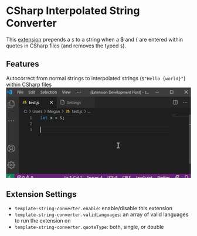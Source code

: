 # CSharp Interpolated String Converter

This [extension](https://marketplace.visualstudio.com/items?itemName=corylulu.csharp-interpolated-string-converter) prepends a `$` to a string when a $ and { are entered within quotes in CSharp files (and removes the typed `$`).

## Features

Autocorrect from normal strings to interpolated strings (`$"Hello {world}"`) within CSharp files
![typing a dollar sign then open curly brace within a string converts to interpolated string](https://raw.githubusercontent.com/corylulu/csharp-interpolated-string-converter/master/demo.gif)

## Extension Settings

* `template-string-converter.enable`: enable/disable this extension
* `template-string-converter.validLanguages`: an array of valid languages to run the extension on
* `template-string-converter.quoteType`: both, single, or double 
